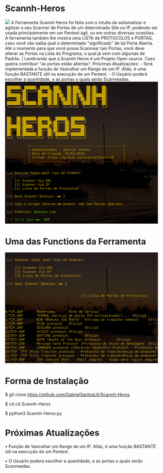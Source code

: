 # Scannh-Heros

<img src="https://camo.githubusercontent.com/f0194320fde52c16549aa9cc03901ce99abb2d08/68747470733a2f2f696d672e736869656c64732e696f2f62616467652f4f532d4c696e75782d627269676874677265656e2e737667">
A Ferramenta Scannh Heros foi feita com o intuito de automatizar e agilizar o seu Scanner de Portas de um determinado Site ou IP, podendo ser usada principalmente em um Pentest ágil, ou em outras diversas ocasiões. A ferramenta também lhe mostra uma LISTA de PROTOCOLOS e PORTAS, caso você não saiba qual o determinado "significado" de tal Porta Aberta. Até o momento para que você possa Scannear tais Portas, você deve alterar as Portas na Lista do Programa, o qual já vem com algumas de Padrão. | Lembrando que a Scannh Heros é um Projeto Open source. Caso queira contribuir "as portas estão abertas".   Próximas Atualizações: - Será implementada a função de Vasculhar um Range de um IP. Aliás, é uma função BASTANTE útil na execução de um Pentest. - O Usuário poderá escolher a quantidade, e as portas o quais serão Scanneadas. 

<img src="https://github.com/GabrielSantosLK/IMGS-PROJECTS/blob/master/ykzES4i.png?raw=true">

# Uma das Functions da Ferramenta


<img src="https://github.com/GabrielSantosLK/IMGS-PROJECTS/blob/master/6OXkwYc.png?raw=true">

# Forma de Instalação 

$ git clone https://github.com/GabrielSantosLK/Scannh-Heros

$ cd cd Scannh-Heros

$ python3 Scannh-Heros.py

# Próximas Atualizações

 • Função de Vasculhar um Range de um IP. Aliás, é uma função BASTANTE útil na execução de um Pentest. 

 • O Usuário poderá escolher a quantidade, e as portas o quais serão Scanneadas. 


